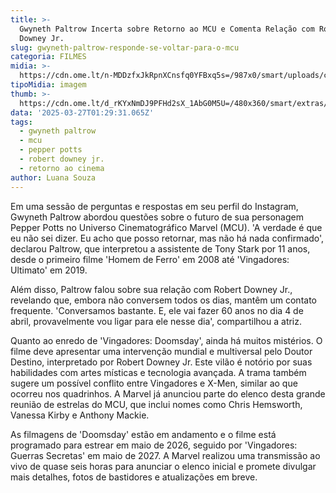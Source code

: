 ```yaml
---
title: >-
  Gwyneth Paltrow Incerta sobre Retorno ao MCU e Comenta Relação com Robert
  Downey Jr.
slug: gwyneth-paltrow-responde-se-voltar-para-o-mcu
categoria: FILMES
midia: >-
  https://cdn.ome.lt/n-MDDzfxJkRpnXCnsfq0YFBxq5s=/987x0/smart/uploads/conteudo/fotos/Design_sem_nome_-_2025-03-26T210843.359.png
tipoMidia: imagem
thumb: >-
  https://cdn.ome.lt/d_rKYxNmDJ9PFHd2sX_1AbG0M5U=/480x360/smart/extras/conteudos/Design_sem_nome_-_2025-03-26T210843.359.png
data: '2025-03-27T01:29:31.065Z'
tags:
  - gwyneth paltrow
  - mcu
  - pepper potts
  - robert downey jr.
  - retorno ao cinema
author: Luana Souza
---
```


Em uma sessão de perguntas e respostas em seu perfil do Instagram, Gwyneth Paltrow abordou questões sobre o futuro de sua personagem Pepper Potts no Universo Cinematográfico Marvel (MCU). 'A verdade é que eu não sei dizer. Eu acho que posso retornar, mas não há nada confirmado', declarou Paltrow, que interpretou a assistente de Tony Stark por 11 anos, desde o primeiro filme 'Homem de Ferro' em 2008 até 'Vingadores: Ultimato' em 2019.

Além disso, Paltrow falou sobre sua relação com Robert Downey Jr., revelando que, embora não conversem todos os dias, mantêm um contato frequente. 'Conversamos bastante. E, ele vai fazer 60 anos no dia 4 de abril, provavelmente vou ligar para ele nesse dia', compartilhou a atriz.

Quanto ao enredo de 'Vingadores: Doomsday', ainda há muitos mistérios. O filme deve apresentar uma intervenção mundial e multiversal pelo Doutor Destino, interpretado por Robert Downey Jr. Este vilão é notório por suas habilidades com artes místicas e tecnologia avançada. A trama também sugere um possível conflito entre Vingadores e X-Men, similar ao que ocorreu nos quadrinhos. A Marvel já anunciou parte do elenco desta grande reunião de estrelas do MCU, que inclui nomes como Chris Hemsworth, Vanessa Kirby e Anthony Mackie.

As filmagens de 'Doomsday' estão em andamento e o filme está programado para estrear em maio de 2026, seguido por 'Vingadores: Guerras Secretas' em maio de 2027. A Marvel realizou uma transmissão ao vivo de quase seis horas para anunciar o elenco inicial e promete divulgar mais detalhes, fotos de bastidores e atualizações em breve.

